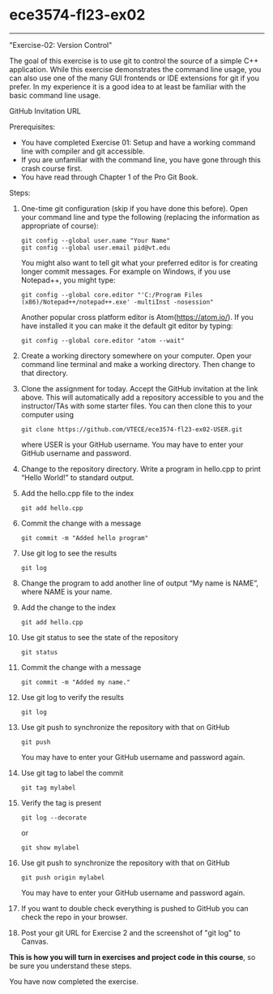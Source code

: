 # ece3574-fl23-ex02
---
"Exercise-02: Version Control"

The goal of this exercise is to use git to control the source of a simple C++ application. While this exercise demonstrates the command line usage, you can also use one of the many GUI frontends or IDE extensions for git if you prefer. In my experience it is a good idea to at least be familiar with the basic command line usage.

GitHub Invitation URL

Prerequisites:

* You have completed Exercise 01: Setup and have a working command line with compiler and git accessible.
* If you are unfamiliar with the command line, you have gone through this crash course first.
* You have read through Chapter 1 of the Pro Git Book.

Steps:

1. One-time git configuration (skip if you have done this before). Open your command line and type the following (replacing the information as appropriate of course):

	```
	git config --global user.name "Your Name"
	git config --global user.email pid@vt.edu
	```
	
	You might also want to tell git what your preferred editor is for creating longer commit messages. For example on Windows, if you use Notepad++, you might type:

	```
	git config --global core.editor "'C:/Program Files (x86)/Notepad++/notepad++.exe' -multiInst -nosession"
	```
	
	Another popular cross platform editor is Atom(https://atom.io/). If you have installed it you can make it the default git editor by typing:

	```
	git config --global core.editor "atom --wait"
	```
 
2. Create a working directory somewhere on your computer. Open your command line terminal and make a working directory. Then change to that directory.

3. Clone the assignment for today. Accept the GitHub invitation at the link above. This will automatically add a repository accessible to you and the instructor/TAs with some starter files. You can then clone this to your computer using

	```
	git clone https://github.com/VTECE/ece3574-fl23-ex02-USER.git
	```
	where USER is your GitHub username. You may have to enter your GitHub username and password.

4. Change to the repository directory. Write a program in hello.cpp to print “Hello World!” to standard output.

5. Add the hello.cpp file to the index

	```
	git add hello.cpp
	```
	
6. Commit the change with a message
	
	```
	git commit -m "Added hello program"
	```
	
7. Use git log to see the results

	```
	git log
	```
	
8. Change the program to add another line of output “My name is NAME”, where NAME is your name.

9. Add the change to the index

	```
	git add hello.cpp
	```
	
10. Use git status to see the state of the repository

	```
	git status
	```
	
11. Commit the change with a message

	```
	git commit -m "Added my name."
	```
	
12. Use git log to verify the results

	```
	git log
	```
	
13. Use git push to synchronize the repository with that on GitHub

	```
	git push
	```
	
	You may have to enter your GitHub username and password again.

14. Use git tag to label the commit

	```
	git tag mylabel 
	```
	
15. Verify the tag is present

	```
	git log --decorate
	```
	or
	```
	git show mylabel
	```
	
16. Use git push to synchronize the repository with that on GitHub

	```
	git push origin mylabel
	```
	You may have to enter your GitHub username and password again.

17.	If you want to double check everything is pushed to GitHub you can check the repo in your browser.

18.	Post your git URL for Exercise 2 and the screenshot of "git log" to Canvas.

**This is how you will turn in exercises and project code in this course**, so be sure you understand these steps.

You have now completed the exercise.
 
